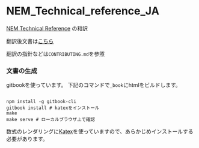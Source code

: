# NEM_Technical_reference_JA

[NEM Technical Reference](https://www.nem.io/NEM_techRef.pdf) の和訳

翻訳後文書は[こちら](http://joemphilips.github.io/NEM_Technical_reference_JA)

翻訳の指針などは`CONTRIBUTING.md`を参照

### 文書の生成

gitbookを使っています。
下記のコマンドで`_book`にhtmlをビルドします。

```

npm install -g gitbook-cli
gitbook install # katexをインストール
make
make serve # ローカルブラウザ上で確認

```

数式のレンダリングに[Katex](https://khan.github.io/KaTeX/)を使っていますので、あらかじめインストールする必要があります。
